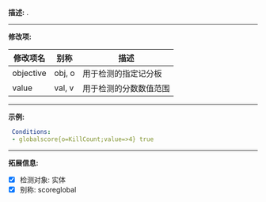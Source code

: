 **描述:** .

---

**修改项:**

| 修改项名  | 别称           | 描述                      |
| --------- | -------------- | ------------------------- |
| objective | obj, o | 用于检测的指定记分板 |
| value | val, v | 用于检测的分数数值范围

---

**示例:**

```yaml
 Conditions:
 - globalscore{o=KillCount;value=>4} true
```

---

**拓展信息:**

- [x] 检测对象: 实体	
- [x] 别称: scoreglobal